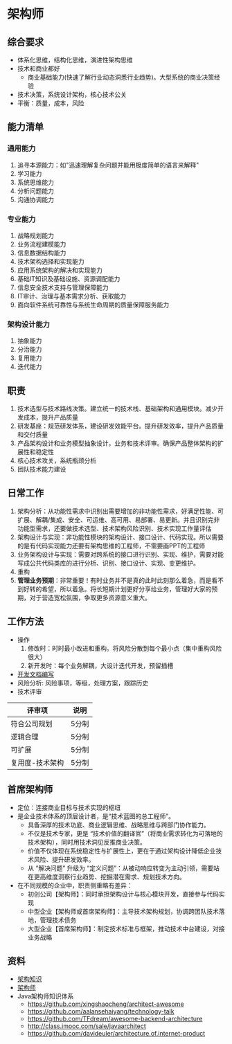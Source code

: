 # 架构师
## 综合要求
* 体系化思维，结构化思维，演进性架构思维
* 技术和商业都好
  * 商业基础能力(快速了解行业动态洞悉行业趋势)。大型系统的商业决策经验
* 技术决策，系统设计架构，核心技术公关
* 平衡：质量，成本，风险

## 能力清单
### 通用能力
1. 追寻本源能力：如"迅速理解复杂问题并能用极度简单的语言来解释"
1. 学习能力
1. 系统思维能力
1. 分析问题能力
1. 沟通协调能力

### 专业能力
1. 战略规划能力
1. 业务流程建模能力
1. 信息数据结构能力
1. 技术架构选择和实现能力
1. 应用系统架构的解决和实现能力
1. 基础IT知识及基础设施、资源调配能力
1. 信息安全技术支持与管理保障能力
1. IT审计、治理与基本需求分析、获取能力
1. 面向软件系统可靠性与系统生命周期的质量保障服务能力

### 架构设计能力
1. 抽象能力
1. 分治能力
1. 复用能力
1. 迭代能力

## 职责
1. 技术选型与技术路线决策。建立统一的技术栈、基础架构和通用模块。减少开发成本，提升产品质量
1. 研发基座：规范研发体系，建设研发效能平台。提升研发效率，提升产品质量和交付质量
1. 产品架构设计和业务模型抽象设计，业务和技术评审。确保产品整体架构的扩展性和稳定性
1. 核心技术攻关，系统瓶颈分析
1. 团队技术能力建设

## 日常工作
1. 架构分析：从功能性需求中识别出需要增加的非功能性需求，好满足性能、可扩展、解耦/集成、安全、可运维、高可用、易部署、易更新。并且识别完非功能型需求，还要做技术选型、技术架构风险识别、技术实现工作量评估
1. 架构设计与实现：非功能性模块的架构设计、接口设计、代码实现。所以需要的是有代码实现能力还要有架构思维的工程师，不需要画PPT的工程师
1. 业务架构设计与实现：需要对跨系统的接口进行识别、实现、维护，需要对能写成公共代码类库的进行分析、识别、接口设计、实现、变更维护。
1. 重构
1. **管理业务预期**：非常重要！有时业务并不是真的此时此刻那么着急，而是看不到好转的希望，所以着急。将长短期计划更好分享给业务，管理好大家的预期，对于营造宽松氛围，争取更多资源意义重大。

## 工作方法
* 操作
    1. 修改时：时时最小改进和重构。将风险分散到每个最小点（集中重构风险很大）
    1. 新开发时：每个业务解耦，大设计迭代开发，预留插槽
* [开发文档编写](https://sw.wangyaqi.cn/#/dev/design/SUMMARY)
* 风险分析: 风险事项，等级，处理方案，跟踪历史
* 技术评审

| 评审项 | 说明 |
| - | - |
| 符合公司规划 | 5分制 |
| 逻辑合理 | 5分制 |
| 可扩展 | 5分制 |
| 复用度-技术架构 | 5分制 |

## 首席架构师
* 定位：连接商业目标与技术实现的枢纽
* 是企业技术体系的顶层设计者，是“技术蓝图的总工程师”。
    * 具备深厚的技术功底、商业逻辑思维、战略思维与跨部门协作能力。
    * 不仅是技术专家，更是 “技术价值的翻译官”（将商业需求转化为可落地的技术架构），同时用技术洞见反推商业决策。
    * 价值不仅体现在系统稳定性与扩展性上，更在于通过架构设计降低企业技术风险、提升研发效率。
    * 从 “解决问题” 升级为 “定义问题”：从被动响应转变为主动引领，需要站在更高维度洞察行业趋势、挖掘潜在需求、规划技术方向。
* 在不同规模的企业中，职责侧重略有差异：
    * 初创公司【架构师】：同时承担架构设计与核心模块开发，直接参与代码实现
    * 中型企业【架构师或首席架构师】：主导技术架构规划，协调跨团队技术落地，管理技术债务
    * 大型企业【首席架构师】：制定技术标准与框架，推动技术中台建设，对接业务战略

## 资料
* [架构知识](https://sw.wangyaqi.cn/#/arch/arch)
* [架构师](https://mp.weixin.qq.com/s/g9R8X-Y3aneFJUjijtGdOw)
* Java架构师知识体系
    * https://github.com/xingshaocheng/architect-awesome
    * https://github.com/aalansehaiyang/technology-talk
    * https://github.com/TFdream/awesome-backend-architecture
    * http://class.imooc.com/sale/javaarchitect
    * https://github.com/davideuler/architecture.of.internet-product